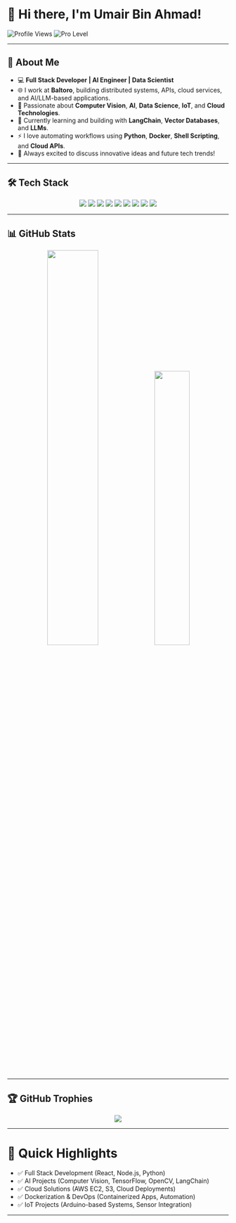 # 👋 Hi there, I'm Umair Bin Ahmad!

![Profile Views](https://komarev.com/ghpvc/?username=UmairBinAhmad&style=flat-square&color=blueviolet)
![Pro Level](https://img.shields.io/badge/Pro--Level-Blue?style=flat-square&color=success)

---

## 🚀 About Me

- 💻 **Full Stack Developer | AI Engineer | Data Scientist**
- 🌐 I work at **Baltoro**, building distributed systems, APIs, cloud services, and AI/LLM-based applications.
- 🤖 Passionate about **Computer Vision**, **AI**, **Data Science**, **IoT**, and **Cloud Technologies**.
- 🌱 Currently learning and building with **LangChain**, **Vector Databases**, and **LLMs**.
- ⚡ I love automating workflows using **Python**, **Docker**, **Shell Scripting**, and **Cloud APIs**.
- 💬 Always excited to discuss innovative ideas and future tech trends!

---

## 🛠️ Tech Stack

<div align="center">
  <img src="https://img.shields.io/badge/Python-3776AB?style=for-the-badge&logo=python&logoColor=white" />
  <img src="https://img.shields.io/badge/OpenCV-5C3EE8?style=for-the-badge&logo=opencv&logoColor=white" />
  <img src="https://img.shields.io/badge/TensorFlow-FF6F00?style=for-the-badge&logo=tensorflow&logoColor=white" />
  <img src="https://img.shields.io/badge/Arduino-00979D?style=for-the-badge&logo=arduino&logoColor=white" />
  <img src="https://img.shields.io/badge/React-20232A?style=for-the-badge&logo=react&logoColor=61DAFB" />
  <img src="https://img.shields.io/badge/Node.js-339933?style=for-the-badge&logo=nodedotjs&logoColor=white" />
  <img src="https://img.shields.io/badge/Docker-2496ED?style=for-the-badge&logo=docker&logoColor=white" />
  <img src="https://img.shields.io/badge/AWS-232F3E?style=for-the-badge&logo=amazonaws&logoColor=white" />
  <img src="https://img.shields.io/badge/Bash-4EAA25?style=for-the-badge&logo=gnu-bash&logoColor=white" />
</div>

---

## 📊 GitHub Stats

<div align="center">
  <img src="https://github-readme-stats.vercel.app/api?username=UmairBinAhmad&theme=blue-green&show_icons=true&count_private=true" width="48%" />
  <img src="https://github-readme-stats.vercel.app/api/top-langs/?username=UmairBinAhmad&layout=compact&theme=radical" width="40%" />
</div>

---

## 🏆 GitHub Trophies

<div align="center">
  <img src="https://github-profile-trophy.vercel.app/?username=UmairBinAhmad&theme=radical&no-frame=true&margin-w=5" />
</div>

---

# 🎯 Quick Highlights
- ✅ Full Stack Development (React, Node.js, Python)
- ✅ AI Projects (Computer Vision, TensorFlow, OpenCV, LangChain)
- ✅ Cloud Solutions (AWS EC2, S3, Cloud Deployments)
- ✅ Dockerization & DevOps (Containerized Apps, Automation)
- ✅ IoT Projects (Arduino-based Systems, Sensor Integration)

---
